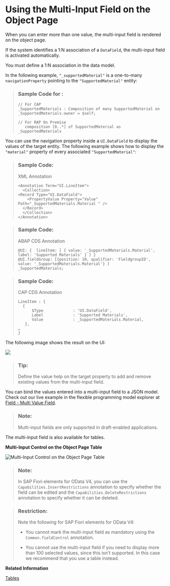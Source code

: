 <!-- loio04ff5b1a81344a8e8169ea99630ff4e5 -->

# Using the Multi-Input Field on the Object Page

When you can enter more than one value, the multi-input field is rendered on the object page.

If the system identifies a 1:N association of a `DataField`, the multi-input field is activated automatically.

You must define a 1:N association in the data model.

In the following example, `"_supportedMaterial"` is a one-to-many `navigationProperty` pointing to the `"SupportedMaterial"` entity:

> ### Sample Code for :  
> ```
> // For CAP
> _SupportedMaterials : Composition of many SupportedMaterial on _SupportedMaterials.owner = $self;
>
> // For RAP On Premise
>    composition [0..*] of SupportedMaterial as _SupportedMaterials 
> ```

You can use the navigation property inside a `UI.DataField` to display the values of the target entity. The following example shows how to display the `"material"` property of every associated `"SupportedMaterial"`:

> ### Sample Code:  
> XML Annotation
> 
> ```
> <Annotation Term="UI.LineItem">
>   <Collection>
> <Record Type="UI.DataField">
> 	  <PropertyValue Property="Value" Path="_SupportedMaterials.Material " />
> 	</Record>
>   </Collection>
> </Annotation>
> 
> ```

> ### Sample Code:  
> ABAP CDS Annotation
> 
> ```
> @UI: {  lineItem: [ { value: '_SupportedMaterials.Material', label: 'Supported Materials' } ] }  
> @UI.fieldGroup: [{position: 10, qualifier: 'FieldgroupID', value: '_SupportedMaterials.Material'} ]
> _SupportedMaterials;
> ```

> ### Sample Code:  
> CAP CDS Annotation
> 
> ```
> LineItem : {
> 	{
> 		$Type             : 'UI.DataField',
> 		Label			  : 'Supported Materials',
> 		Value             : _SupportedMaterials.Material,
> 	 },
> …
> }
> 
> ```

The following image shows the result on the UI:

![](images/Multi-Input_Control_on_the_Object_Page_d756a5b.png)

> ### Tip:  
> Define the value help on the target property to add and remove existing values from the multi-input field.

You can bind the values entered into a multi-input field to a JSON model. Check out our live example in the flexible programming model explorer at [Field - Multi Value Field](https://ui5.sap.com/test-resources/sap/fe/core/fpmExplorer/index.html#/buildingBlocks/field/multiValueField).

> ### Note:  
> Multi-input fields are only supported in draft-enabled applications.

The multi-input field is also available for tables.

  
  
**Multi-Input Control on the Object Page Table**

![](images/Smart_MultiInput_Control_on_the_Object_Page_Table_dcb027c.png "Multi-Input Control on the Object Page Table")

> ### Note:  
> In SAP Fiori elements for OData V4, you can use the `Capabilities.InsertRestrictions` annotation to specify whether the field can be edited and the `Capabilities.DeleteRestrictions` annotation to specify whether it can be deleted.

> ### Restriction:  
> Note the following for SAP Fiori elements for OData V4:
> 
> -   You cannot mark the multi-input field as mandatory using the `Common.fieldControl` annotation.
> 
> -   You cannot use the multi-input field if you need to display more than 100 selected values, since this isn't supported. In this case we recommend that you use a table instead.

**Related Information**  


[Tables](tables-c0f6592.md "SAP Fiori elements supports several table types.")

